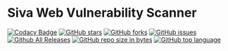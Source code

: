# Siva Web Vulnerability Scanner
[![Codacy Badge](https://api.codacy.com/project/badge/Grade/ea86135950234e2884f7423f5382d7a3)](https://www.codacy.com/app/VISWESWARAN1998/Siva?utm_source=github.com&utm_medium=referral&utm_content=VISWESWARAN1998/Siva&utm_campaign=badger)
[![GitHub stars](https://img.shields.io/github/stars/VISWESWARAN1998/Siva.svg)](https://github.com/VISWESWARAN1998/Siva/stargazers)
[![GitHub forks](https://img.shields.io/github/forks/VISWESWARAN1998/Siva.svg)](https://github.com/VISWESWARAN1998/Siva/network)
[![GitHub issues](https://img.shields.io/github/issues/VISWESWARAN1998/Siva.svg)](https://github.com/VISWESWARAN1998/Siva/issues)
[![Github All Releases](https://img.shields.io/github/downloads/VISWESWARAN1998/Siva/total.svg)]()
[![GitHub repo size in bytes](https://img.shields.io/github/repo-size/VISWESWARAN1998/Siva.svg)]()
[![GitHub top language](https://img.shields.io/github/languages/top/VISWESWARAN1998/Siva.svg)]()
